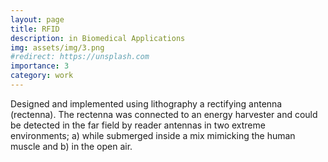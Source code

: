 ```yaml
---
layout: page
title: RFID
description: in Biomedical Applications
img: assets/img/3.png
#redirect: https://unsplash.com
importance: 3
category: work
---
```


Designed and implemented using lithography a rectifying antenna (rectenna). The rectenna was connected to an energy harvester and could be detected in the far field by reader antennas in two extreme environments; a) while submerged inside a mix mimicking the human muscle and b) in the open air.